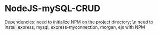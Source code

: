 # NodeJS-mySQL-CRUD

Dependencies: need to initialize NPM on the project directory; \n
              need to install express, mysql, express-myconnection, morgan, ejs with NPM
